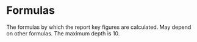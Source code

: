 # Formulas

The formulas by which the report key figures are calculated. May depend on other formulas. The maximum depth is 10.
